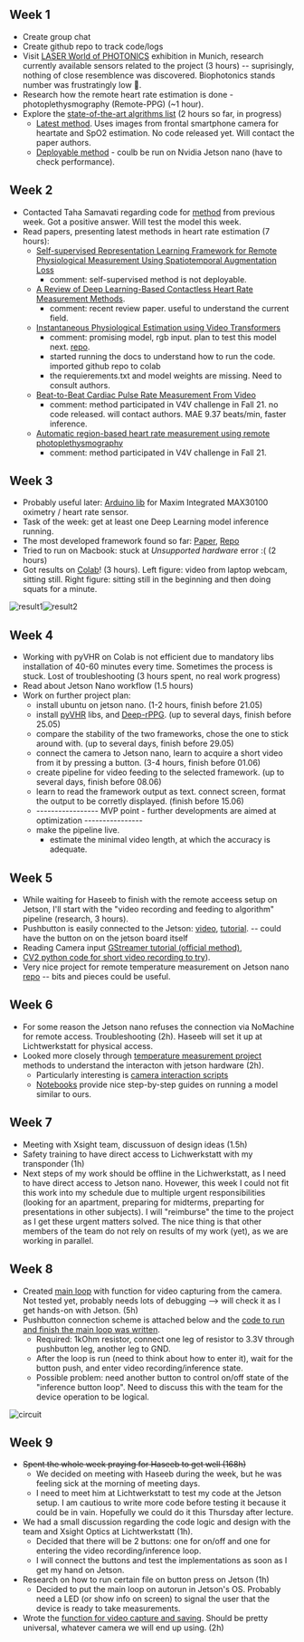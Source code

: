 ## Week 1
* Create group chat
* Create github repo to track code/logs
* Visit [LASER World of PHOTONICS](https://world-of-photonics.com/en/) exhibition in Munich, research currently available sensors related to the project (3 hours) -- suprisingly, nothing of close resemblence was discovered. Biophotonics stands number was frustratingly low 🥺. 
* Research how the remote heart rate estimation is done - photoplethysmography (Remote-PPG) (~1 hour). 
* Explore the [state-of-the-art algrithms list](https://paperswithcode.com/task/heart-rate-estimation) (2 hours so far, in progress)
  * [Latest method](https://paperswithcode.com/paper/efficient-deep-learning-based-estimation-of). Uses images from frontal smartphone camera for heartate and SpO2 estimation. No code released yet. Will contact the paper authors.
  * [Deployable method](https://github.com/terbed/Deep-rPPG) - coulb be run on Nvidia Jetson nano (have to check performance).

## Week 2
* Contacted Taha Samavati regarding code for [method](https://paperswithcode.com/paper/efficient-deep-learning-based-estimation-of) from previous week. Got a positive answer. Will test the model this week.
* Read papers, presenting latest methods in heart rate estimation (7 hours): 
  * [Self-supervised Representation Learning Framework for Remote Physiological Measurement Using Spatiotemporal Augmentation Loss](https://arxiv.org/pdf/2107.07695v2.pdf)
    * comment: self-supervised method is not deployable.
  * [A Review of Deep Learning-Based Contactless Heart Rate
Measurement Methods](https://www.mdpi.com/1424-8220/21/11/3719/pdf).
    * comment: recent review paper. useful to understand the current field.
  * [Instantaneous Physiological Estimation using Video Transformers](https://arxiv.org/pdf/2202.12368v1.pdf)
    * comment: promising model, rgb input. plan to test this model next. [repo](https://github.com/revanurambareesh/instantaneous_transformer).
    * started running the docs to understand how to run the code. imported github repo to colab 
    * the requierements.txt and model weights are missing. Need to consult authors.
  * [Beat-to-Beat Cardiac Pulse Rate Measurement From Video](https://openaccess.thecvf.com/content/ICCV2021W/V4V/papers/Hill_Beat-To-Beat_Cardiac_Pulse_Rate_Measurement_From_Video_ICCVW_2021_paper.pdf)
    * comment: method participated in V4V challenge in Fall 21. no code released. will contact authors.  MAE 9.37 beats/min, faster inference. 
  * [Automatic region-based heart rate measurement using remote
photoplethysmography](https://openaccess.thecvf.com/content/ICCV2021W/V4V/papers/Kossack_Automatic_Region-Based_Heart_Rate_Measurement_Using_Remote_Photoplethysmography_ICCVW_2021_paper.pdf)
    * comment: method participated in V4V challenge in Fall 21.

## Week 3

* Probably useful later: [Arduino lib](https://github.com/oxullo/Arduino-MAX30100) for Maxim Integrated MAX30100 oximetry / heart rate sensor.
* Task of the week: get at least one Deep Learning model inference running.
* The most developed framework found so far: [Paper](https://www.ncbi.nlm.nih.gov/pmc/articles/PMC9044207/), [Repo](https://github.com/phuselab/pyVHR)
* Tried to run on Macbook: stuck at *Unsupported hardware* error :( (2 hours)
* Got results on [Colab](https://github.com/androbaza/Xsight-heart-rate/blob/main/resources/notebooks/XSight_pyVHR.ipynb)! (3 hours). Left figure: video from laptop webcam, sitting still. Right figure: sitting still in the beginning and then doing squats for a minute.

![result1](../resources/notebooks/bpm_demo.png)![result2](../resources/notebooks/pyVHR_exercise.png)

## Week 4

* Working with pyVHR on Colab is not efficient due to mandatory libs installation of 40-60 minutes every time. Sometimes the process is stuck. Lost of troubleshooting (3 hours spent, no real work progress)
* Read about Jetson Nano workflow (1.5 hours)
* Work on further project plan:
    * install ubuntu on jetson nano. (1-2 hours, finish before 21.05) 
    * install [pyVHR](https://github.com/phuselab/pyVHR) libs, and [Deep-rPPG](https://github.com/terbed/Deep-rPPG). (up to several days, finish before 25.05)
    * compare the stability of the two frameworks, chose the one to stick around with. (up to several days, finish before 29.05)
    * connect the camera to Jetson nano, learn to acquire a short video from it by pressing a button. (3-4 hours, finish before 01.06)
    * create pipeline for video feeding to the selected framework. (up to several days, finish before 08.06)
    * learn to read the framework output as text. connect screen, format the output to be corretly displayed. (finish before 15.06)
    * ----------------- MVP point - further developments are aimed at optimization ----------------
    * make the pipeline live.
      * estimate the minimal video length, at which the accuracy is adequate.

## Week 5
* While waiting for Haseeb to finish with the remote acceess setup on Jetson, I'll start with the "video recording and feeding to algorithm" pipeline (research, 3 hours).
* Pushbutton is easily connected to the Jetson: [video](https://www.youtube.com/watch?v=ehzrPl5cNCc), [tutorial](https://jetsonhacks.com/2015/12/29/gpio-interfacing-nvidia-jetson-tx1/). -- could have the button on on the jetson board itself 
* Reading Camera input [GStreamer tutorial (official method)](https://developer.ridgerun.com/wiki/index.php?title=GStreamer_Daemon_-_MP4_Video_Recording),
* [CV2 python code for short video recording to try](https://github.com/aarushi-nema/jetson-nano/blob/master/openCV003_save_read.py)).
* Very nice project for remote temperature measurement on Jetson nano [repo](https://github.com/tomek-l/ai-thermometer) -- bits and pieces could be useful.

## Week 6
* For some reason the Jetson nano refuses the connection via NoMachine for remote access. Troubleshooting (2h). Haseeb will set it up at Lichtwerkstatt for physical access.
* Looked more closely through [temperature measurement project](https://github.com/tomek-l/ai-thermometer) methods to understand the interacton with jetson hardware (2h).
    * Particularly interesting is [camera interaction scripts](https://github.com/tomek-l/ai-thermometer/blob/master/docs/camera_scripts/gstreamer_commands.md)
    * [Notebooks](https://github.com/tomek-l/ai-thermometer/tree/master/docs/notebooks) provide nice step-by-step guides on running a model similar to ours. 
    
## Week 7
* Meeting with Xsight team, discussuon of design ideas (1.5h)
* Safety training to have direct access to Lichwerkstatt with my transponder (1h)
* Next steps of my work should be offline in the Lichwerkstatt, as I need to have direct access to Jetson nano. Hovewer, this week I could not fit this work into my schedule due to multiple urgent responsibilities (looking for an apartment, preparing for midterms, preparting for presentations in other subjects). I will "reimburse" the time to the project as I get these urgent matters solved. The nice thing is that other members of the team do not rely on results of my work (yet), as we are working in parallel.

## Week 8
* Created [main loop](https://github.com/androbaza/Xsight-heart-rate/tree/main/resources/main_loop) with function for video capturing from the camera. Not tested yet, probably needs lots of debugging --> will check it as I get hands-on with Jetson. (5h)
* Pushbutton connection scheme is attached below and the [code to run and finish the main loop was written](https://github.com/androbaza/Xsight-heart-rate/blob/main/resources/main_loop/main.py#L39).
   * Required: 1kOhm resistor, connect one leg of resistor to 3.3V through pushbutton leg, another leg to GND.
   * After the loop is run (need to think about how to enter it), wait for the button push, and enter video recording/inference state. 
   * Possible problem: need another button to control on/off state of the "inference button loop". Need to discuss this with the team for the device operation to be logical.
   
![circuit](https://github.com/androbaza/Xsight-heart-rate/blob/main/resources/screenshots/pushbutton_circuit.png)

## Week 9
* ~~Spent the whole week praying for Haseeb to get well (168h)~~ 
    * We decided on meeting with Haseeb during the week, but he was feeling sick at the morning of meeting days. 
    * I need to meet him at Lichtwerkstatt to test my code at the Jetson setup. I am cautious to write more code before testing it because it could be in vain. Hopefully we could do it this Thursday after lecture.
* We had a small discussion regarding the code logic and design with the team and Xsight Optics at Lichtwerkstatt (1h).
    * Decided that there will be 2 buttons: one for on/off and one for entering the video recording/inference loop.
    * I will connect the buttons and test the implementations as soon as I get my hand on Jetson.
* Research on how to run certain file on button press on Jetson (1h)
   * Decided to put the main loop on autorun in Jetson's OS. Probably need a LED (or show info on screen) to signal the user that the device is ready to take measurements.
* Wrote the [function for video capture and saving](https://github.com/androbaza/Xsight-heart-rate/blob/main/resources/main_loop/camera_capture.py). Should be pretty universal, whatever camera we will end up using. (2h)
